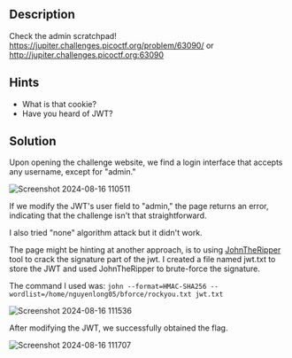 ## Description
Check the admin scratchpad! https://jupiter.challenges.picoctf.org/problem/63090/ or http://jupiter.challenges.picoctf.org:63090
## Hints 
- What is that cookie?
- Have you heard of JWT?
## Solution
Upon opening the challenge website, we find a login interface that accepts any username, except for "admin."

![Screenshot 2024-08-16 110511](https://github.com/user-attachments/assets/09d926b3-e9c4-4149-adbb-464a185245fb)

If we modify the JWT's user field to "admin," the page returns an error, indicating that the challenge isn't that straightforward.

I also tried "none" algorithm attack but it didn't work.

The page might be hinting at another approach, is to using [JohnTheRipper](https://www.openwall.com/john/doc/FAQ.shtml) tool to crack the signature part of the jwt. I created a file named jwt.txt to store the JWT and used JohnTheRipper to brute-force the signature. 

The command I used was:  `john --format=HMAC-SHA256 --wordlist=/home/nguyenlong05/bforce/rockyou.txt jwt.txt` 

![Screenshot 2024-08-16 111536](https://github.com/user-attachments/assets/2addf6ab-a442-4a07-abf3-da73c819c698)

After modifying the JWT, we successfully obtained the flag.

![Screenshot 2024-08-16 111707](https://github.com/user-attachments/assets/891e56a6-3dfb-4fee-8d6c-01dfc77063bc)

